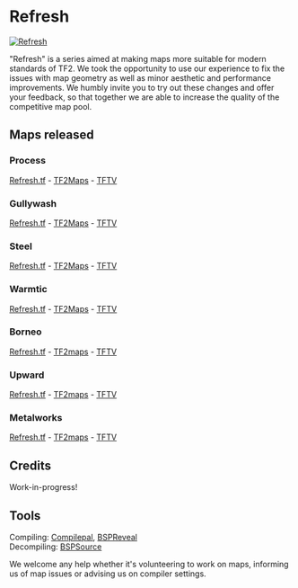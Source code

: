 # Refresh

[![Refresh](https://user-images.githubusercontent.com/14262648/184507390-f2057f73-4103-462b-b406-0482029fff47.png)](https://refresh.tf/ "Refresh.tf")

"Refresh" is a series aimed at making maps more suitable for modern standards of TF2. We took the opportunity to use our experience to fix the issues with map geometry as well as minor aesthetic and performance improvements. We humbly invite you to try out these changes and offer your feedback, so that together we are able to increase the quality of the competitive map pool.

## Maps released

### Process

[Refresh.tf](https://refresh.tf/process) - [TF2Maps](https://tf2maps.net/downloads/refresh-cp_process.9042/) - [TFTV](https://www.teamfortress.tv/55063/refresh-cp-process)

### Gullywash

[Refresh.tf](https://refresh.tf/gullywash) - [TF2Maps](https://tf2maps.net/downloads/refresh-cp_gullywash.10615/) - [TFTV](https://www.teamfortress.tv/57897/refresh-cp-gullywash)

### Steel

[Refresh.tf](https://refresh.tf/steel) - [TF2Maps](https://tf2maps.net/downloads/refresh-cp_steel.10850/) - [TFTV](https://www.teamfortress.tv/58369/refresh-cp-steel)

### Warmtic

[Refresh.tf](https://refresh.tf/warmtic) - [TF2Maps](https://tf2maps.net/downloads/warmtic.10897/) - [TFTV](https://www.teamfortress.tv/58445/refresh-koth-warmtic)

### Borneo

[Refresh.tf](https://refresh.tf/borneo) - [TF2maps](https://tf2maps.net/downloads/refresh-pl_borneo.11835/) - [TFTV](https://www.teamfortress.tv/60324/refresh-pl-borneo)

### Upward

[Refresh.tf](https://refresh.tf/upward) - [TF2maps](https://tf2maps.net/downloads/refresh-upward.11836/) - [TFTV](https://www.teamfortress.tv/60332/refresh-pl-upward)

### Metalworks

[Refresh.tf](https://refresh.tf/metalworks) - [TF2maps](https://tf2maps.net/downloads/refresh-metalworks.11992/) - [TFTV](https://www.teamfortress.tv/60587/refresh-cp-metalworks)

## Credits

Work-in-progress!

## Tools

Compiling: [Compilepal](https://github.com/ruarai/CompilePal), [BSPReveal](https://github.com/The-Orange-Toolbox/BSPReveal)\
Decompiling: [BSPSource](https://github.com/ata4/bspsrc)

We welcome any help whether it's volunteering to work on maps, informing us of map issues or advising us on compiler settings.
